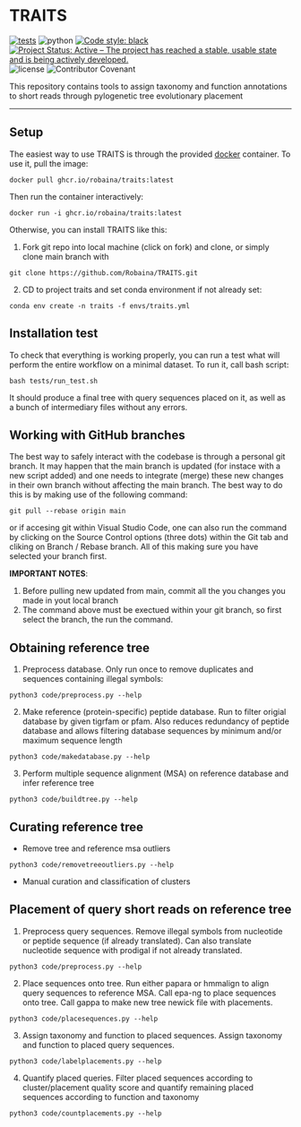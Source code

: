 # TRAITS
[![tests](https://github.com/Robaina/TRAITS/actions/workflows/tests.yml/badge.svg)](https://github.com/Robaina/TRAITS/actions/workflows/tests.yml)
![python](https://img.shields.io/badge/Python-3.8%2B-blue)
[![Code style: black](https://img.shields.io/badge/code%20style-black-000000.svg)](https://github.com/psf/black)
[![Project Status: Active – The project has reached a stable, usable state and is being actively developed.](https://www.repostatus.org/badges/latest/active.svg)](https://www.repostatus.org/#active)
![license](https://img.shields.io/github/license/Robaina/Pynteny)
![Contributor Covenant](https://img.shields.io/badge/Contributor%20Covenant-v2.0%20adopted-ff69b4)

This repository contains tools to assign taxonomy and function annotations to short reads through pylogenetic tree evolutionary placement

---
## Setup
The easiest way to use TRAITS is through the provided [docker](https://www.docker.com/) container. To use it, pull the image:

```
docker pull ghcr.io/robaina/traits:latest
```

Then run the container interactively:

```
docker run -i ghcr.io/robaina/traits:latest
```

Otherwise, you can install TRAITS like this:

1. Fork git repo into local machine (click on fork) and clone, or simply clone main branch with
```
git clone https://github.com/Robaina/TRAITS.git
```
2. CD to project traits and set conda environment if not already set:
```
conda env create -n traits -f envs/traits.yml
```

## Installation test
To check that everything is working properly, you can run a test what will perform the entire workflow on a minimal dataset. To run it, call bash script:
```
bash tests/run_test.sh
```
It should produce a final tree with query sequences placed on it, as well as a bunch of intermediary files without any errors.

## Working with GitHub branches
The best way to safely interact with the codebase is through a personal git branch. It may happen that the main branch is updated (for instace with a new script added) and one needs to integrate (merge) these new changes in their own branch without affecting the main branch. The best way to do this is by making use of the following command:

```
git pull --rebase origin main
```

or if accesing git within Visual Studio Code, one can also run the command by clicking on the Source Control options (three dots) within the Git tab and cliking on Branch / Rebase branch. All of this making sure you have selected your branch first.

__IMPORTANT NOTES__: 

1. Before pulling new updated from main, commit all the you changes you made in yout local branch
2. The command above must be exectued within your git branch, so first select the branch, the run the command.


## Obtaining reference tree

1. Preprocess database. Only run once to remove duplicates and sequences containing illegal symbols:
```
python3 code/preprocess.py --help
```

2. Make reference (protein-specific) peptide database. Run to filter origial database by given tigrfam or pfam. Also reduces redundancy of peptide database and allows filtering database sequences by minimum and/or maximum sequence length
```
python3 code/makedatabase.py --help
```

3. Perform multiple sequence alignment (MSA) on reference database and infer reference tree
```
python3 code/buildtree.py --help
```
## Curating reference tree

* Remove tree and reference msa outliers
```
python3 code/removetreeoutliers.py --help
```
* Manual curation and classification of clusters

## Placement of query short reads on reference tree

1. Preprocess query sequences. Remove illegal symbols from nucleotide or peptide sequence (if already translated). Can also translate nucleotide sequence with prodigal if not already translated.
```
python3 code/preprocess.py --help
```
2. Place sequences onto tree. Run either papara or hmmalign to align query sequences to reference MSA. Call epa-ng to place sequences onto tree. Call gappa to make new tree newick file with placements.
```
python3 code/placesequences.py --help
```
3. Assign taxonomy and function to placed sequences. Assign taxonomy and function to placed query sequences.
```
python3 code/labelplacements.py --help
```
4. Quantify placed queries. Filter placed sequences according to cluster/placement quality score and quantify remaining placed sequences according to function and taxonomy
```
python3 code/countplacements.py --help
```




